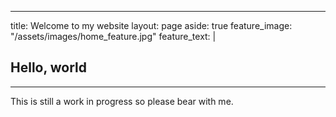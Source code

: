 
---
title: Welcome to my website
layout: page
aside: true
feature_image: "/assets/images/home_feature.jpg"
feature_text: |
  ## Hello, world
---

This is still a work in progress so please bear with me.

